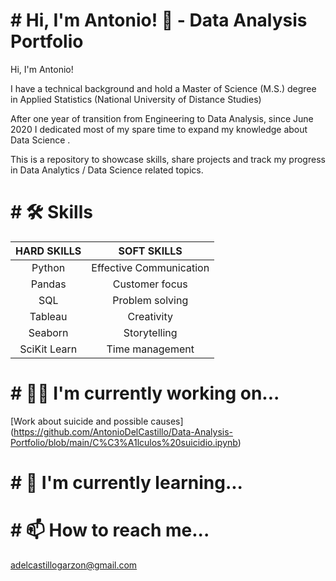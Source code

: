 
# # Hi, I'm Antonio! 👋 - Data Analysis Portfolio

Hi, I'm Antonio! 

I have a technical background and hold a Master of Science (M.S.) degree in Applied Statistics (National University of Distance Studies)

After one year of transition from Engineering to Data Analysis, since June 2020 I dedicated most of my spare time to expand my knowledge about Data Science .


This is a repository to showcase skills, share projects and track my progress in Data Analytics / Data Science related topics.

# # 🛠 Skills
| **HARD SKILLS**    | **SOFT SKILLS**   |
| :-------------: |:-------------:| 
| Python      | Effective Communication | 
| Pandas    | Customer focus     |  
| SQL | Problem solving   |   
| Tableau | Creativity   |   
| Seaborn | Storytelling   |   
| SciKit Learn | Time management   |   

  
# # 👩‍💻 I'm currently working on...
[Work about suicide and possible causes] (https://github.com/AntonioDelCastillo/Data-Analysis-Portfolio/blob/main/C%C3%A1lculos%20suicidio.ipynb)
    
# # 🧠 I'm currently learning...

# # 📫 How to reach me...

  adelcastillogarzon@gmail.com
  

